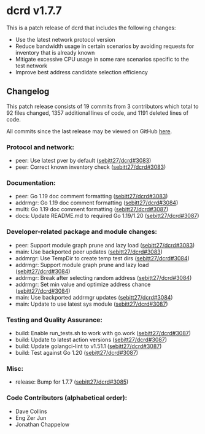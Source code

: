 # dcrd v1.7.7

This is a patch release of dcrd that includes the following changes:

- Use the latest network protocol version
- Reduce bandwidth usage in certain scenarios by avoiding requests for inventory that is already known
- Mitigate excessive CPU usage in some rare scenarios specific to the test network
- Improve best address candidate selection efficiency

## Changelog

This patch release consists of 19 commits from 3 contributors which total to 92
files changed, 1357 additional lines of code, and 1191 deleted lines of code.

All commits since the last release may be viewed on GitHub
[here](https://github.com/sebitt27/dcrd/compare/release-v1.7.5...release-v1.7.7).

### Protocol and network:

- peer: Use latest pver by default ([sebitt27/dcrd#3083](https://github.com/sebitt27/dcrd/pull/3083))
- peer: Correct known inventory check ([sebitt27/dcrd#3083](https://github.com/sebitt27/dcrd/pull/3083))

### Documentation:

- peer: Go 1.19 doc comment formatting ([sebitt27/dcrd#3083](https://github.com/sebitt27/dcrd/pull/3083))
- addrmgr: Go 1.19 doc comment formatting ([sebitt27/dcrd#3084](https://github.com/sebitt27/dcrd/pull/3084))
- multi: Go 1.19 doc comment formatting ([sebitt27/dcrd#3087](https://github.com/sebitt27/dcrd/pull/3087))
- docs: Update README.md to required Go 1.19/1.20 ([sebitt27/dcrd#3087](https://github.com/sebitt27/dcrd/pull/3087))

### Developer-related package and module changes:

- peer: Support module graph prune and lazy load ([sebitt27/dcrd#3083](https://github.com/sebitt27/dcrd/pull/3083))
- main: Use backported peer updates ([sebitt27/dcrd#3083](https://github.com/sebitt27/dcrd/pull/3083))
- addmrgr: Use TempDir to create temp test dirs ([sebitt27/dcrd#3084](https://github.com/sebitt27/dcrd/pull/3084))
- addrmgr: Support module graph prune and lazy load ([sebitt27/dcrd#3084](https://github.com/sebitt27/dcrd/pull/3084))
- addrmgr: Break after selecting random address ([sebitt27/dcrd#3084](https://github.com/sebitt27/dcrd/pull/3084))
- addrmgr: Set min value and optimize address chance ([sebitt27/dcrd#3084](https://github.com/sebitt27/dcrd/pull/3084))
- main: Use backported addrmgr updates ([sebitt27/dcrd#3084](https://github.com/sebitt27/dcrd/pull/3084))
- main: Update to use latest sys module ([sebitt27/dcrd#3087](https://github.com/sebitt27/dcrd/pull/3087))

### Testing and Quality Assurance:

- build: Enable run_tests.sh to work with go.work ([sebitt27/dcrd#3087](https://github.com/sebitt27/dcrd/pull/3087))
- build: Update to latest action versions ([sebitt27/dcrd#3087](https://github.com/sebitt27/dcrd/pull/3087))
- build: Update golangci-lint to v1.51.1 ([sebitt27/dcrd#3087](https://github.com/sebitt27/dcrd/pull/3087))
- build: Test against Go 1.20 ([sebitt27/dcrd#3087](https://github.com/sebitt27/dcrd/pull/3087))

### Misc:

- release: Bump for 1.7.7 ([sebitt27/dcrd#3085](https://github.com/sebitt27/dcrd/pull/3085))

### Code Contributors (alphabetical order):

- Dave Collins
- Eng Zer Jun
- Jonathan Chappelow
